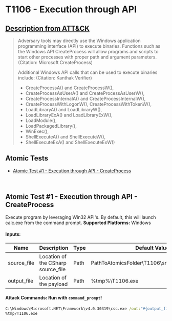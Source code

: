 # T1106 - Execution through API
## [Description from ATT&CK](https://attack.mitre.org/wiki/Technique/T1106)
<blockquote>Adversary tools may directly use the Windows application programming interface (API) to execute binaries. Functions such as the Windows API CreateProcess will allow programs and scripts to start other processes with proper path and argument parameters. (Citation: Microsoft CreateProcess)

Additional Windows API calls that can be used to execute binaries include: (Citation: Kanthak Verifier)

* CreateProcessA() and CreateProcessW(),
* CreateProcessAsUserA() and CreateProcessAsUserW(),
* CreateProcessInternalA() and CreateProcessInternalW(),
* CreateProcessWithLogonW(), CreateProcessWithTokenW(),
* LoadLibraryA() and LoadLibraryW(),
* LoadLibraryExA() and LoadLibraryExW(),
* LoadModule(),
* LoadPackagedLibrary(),
* WinExec(),
* ShellExecuteA() and ShellExecuteW(),
* ShellExecuteExA() and ShellExecuteExW()</blockquote>

## Atomic Tests

- [Atomic Test #1 - Execution through API - CreateProcess](#atomic-test-1---execution-through-api---createprocess)


<br/>

## Atomic Test #1 - Execution through API - CreateProcess
Execute program by leveraging Win32 API's. By default, this will launch calc.exe from the command prompt.
**Supported Platforms:** Windows




#### Inputs:
| Name | Description | Type | Default Value | 
|------|-------------|------|---------------|
| source_file | Location of the CSharp source_file | Path | PathToAtomicsFolder&#92;T1106&#92;src&#92;CreateProcess.cs|
| output_file | Location of the payload | Path | %tmp%&#92;T1106.exe|


#### Attack Commands: Run with `command_prompt`! 


```cmd
C:\Windows\Microsoft.NET\Framework\v4.0.30319\csc.exe /out:"#{output_file}" /target:exe #{source_file}
%tmp/T1106.exe
```






<br/>
